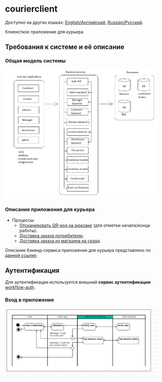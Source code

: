 # courierclient

Доступно на других языках: [English/Английский](courier.md), [Russian/Русский](courier.ru.md). 

Клиенсткое приложение для курьера 

## Требования к системе и её описание 

### Общая модель системы

![system_overall](../img/system_overall.png)

### Описание приложения для курьера

- Процессы:
    - [Отсканировать QR-код на рюкзаке](processes/courier.scanbackpack.ru.md) (для отметки начала/конца работы).
    - [Доставка заказа потребителю](processes/courier.deliverorder.ru.md).
    - [Доставка заказа из магазина на склад](processes/courier.store2wh.ru.md).

Описание бэкенд-сервиса приложения для курьера представлено по [данной ссылке](../backend/courierbackend.ru.md).

## Аутентификация 

Для аутентификации используется внешний **сервис аутентификации** [workflow-auth](https://github.com/alexeysp11/workflow-auth).

### Вход в приложение

![flowchart-signin](https://github.com/alexeysp11/workflow-auth/raw/main/docs/img/flowchart-signin.png)
